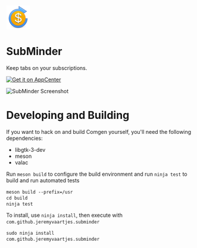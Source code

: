 ![SubMinder Icon](https://raw.githubusercontent.com/jeremyvaartjes/subminder/master/subminder.png)

SubMinder
=========

Keep tabs on your subscriptions.

[![Get it on AppCenter](https://appcenter.elementary.io/badge.svg)](https://appcenter.elementary.io/com.github.jeremyvaartjes.subminder)﻿

![SubMinder Screenshot](https://raw.githubusercontent.com/jeremyvaartjes/subminder/master/data/screenshot.png)

Developing and Building
=======================

If you want to hack on and build Comgen yourself, you'll need the following dependencies:

* libgtk-3-dev
* meson
* valac

Run `meson build` to configure the build environment and run `ninja test` to build and run automated tests

```
meson build --prefix=/usr
cd build
ninja test
```

To install, use `ninja install`, then execute with `com.github.jeremyvaartjes.subminder`

```
sudo ninja install
com.github.jeremyvaartjes.subminder
```
